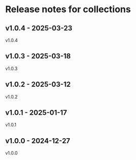 # Release notes for collections

## v1.0.4 - 2025-03-23

v1.0.4

## v1.0.3 - 2025-03-18

v1.0.3

## v1.0.2 - 2025-03-12

v1.0.2

## v1.0.1 - 2025-01-17

v1.0.1

## v1.0.0 - 2024-12-27

v1.0.0
